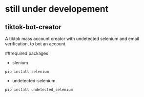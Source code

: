 # still under developement
## tiktok-bot-creator
A tiktok mass account creator with undetected selenium and email verification, to bot an account

##required packages
- slenium
```
pip install selenium
```
- undetected-selenium 
```
pip install undetected_selenium
```

